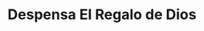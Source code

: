 ---
title: "Despensa El Regalo de Dios"
url: /guayaquil/despensa-el-regalo-de-dios/
shop: Allgemein
---